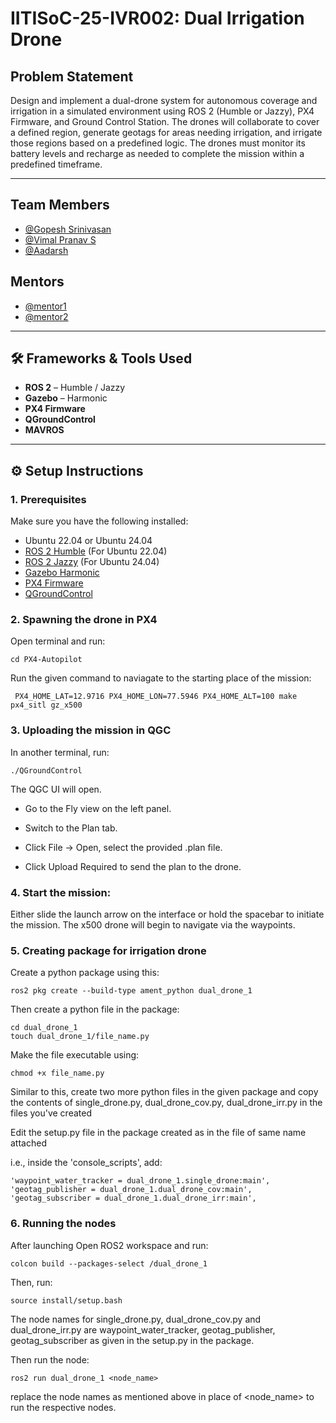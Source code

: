 #  IITISoC-25-IVR002: Dual Irrigation Drone

## Problem Statement  
Design and implement a dual-drone system for autonomous
coverage and irrigation in a simulated environment using ROS
2 (Humble or Jazzy), PX4 Firmware, and Ground Control
Station. The drones will collaborate to cover a defined region,
generate geotags for areas needing irrigation, and irrigate those
regions based on a predefined logic. The drones must monitor
its battery levels and recharge as needed to complete the
mission within a predefined timeframe.

---

##  Team Members

-  [@Gopesh Srinivasan](https://github.com/Gopesh223)
-  [@Vimal Pranav S](https://github.com/VimalPranav)
-  [@Aadarsh](https://github.com/Aadarsh1406)

## Mentors

-  [@mentor1](https://github.com/mentor1)
-  [@mentor2](https://github.com/mentor2)

---

## 🛠️ Frameworks & Tools Used

- **ROS 2** – Humble / Jazzy  
- **Gazebo** – Harmonic  
- **PX4 Firmware**  
- **QGroundControl**  
- **MAVROS**

---

## ⚙️ Setup Instructions

### 1. Prerequisites

Make sure you have the following installed:
- Ubuntu 22.04 or Ubuntu 24.04
- [ROS 2 Humble](https://docs.ros.org/en/humble/index.html) (For Ubuntu 22.04)
- [ROS 2 Jazzy](https://docs.ros.org/en/jazzy/index.html) (For Ubuntu 24.04)
- [Gazebo Harmonic](https://gazebosim.org/docs/harmonic)
- [PX4 Firmware](https://docs.px4.io/main/en/dev_setup/dev_env_linux_ubuntu.html)
- [QGroundControl](https://docs.qgroundcontrol.com/en/getting_started/download_and_install.html)

### 2. Spawning the drone in PX4

Open terminal and run:
```
cd PX4-Autopilot
```
Run the given command to naviagate to the starting place of the mission:
```
 PX4_HOME_LAT=12.9716 PX4_HOME_LON=77.5946 PX4_HOME_ALT=100 make px4_sitl gz_x500
```

### 3. Uploading the mission in QGC
In another terminal, run:
```
./QGroundControl
```
The QGC UI will open. 

 - Go to the Fly view on the left panel.

 - Switch to the Plan tab.

 - Click File → Open, select the provided .plan file.

 - Click Upload Required to send the plan to the drone.

### 4. Start the mission:

Either slide the launch arrow on the interface or hold the spacebar to initiate the mission. The x500 drone will begin to navigate via the waypoints.

### 5. Creating package for irrigation drone
Create a python package using this:
```
ros2 pkg create --build-type ament_python dual_drone_1
```
Then create a python file in the package:
```
cd dual_drone_1
touch dual_drone_1/file_name.py
```
Make the file executable using:
```
chmod +x file_name.py
```
Similar to this, create two more python files in the given package and copy the contents of single_drone.py, dual_drone_cov.py, dual_drone_irr.py in the files you've created

Edit the setup.py file in the package created as in the file of same name attached

i.e., inside the 'console_scripts', add:
```
'waypoint_water_tracker = dual_drone_1.single_drone:main',
'geotag_publisher = dual_drone_1.dual_drone_cov:main',
'geotag_subscriber = dual_drone_1.dual_drone_irr:main',
```

### 6. Running the nodes

After launching
Open ROS2 workspace and run:
```
colcon build --packages-select /dual_drone_1
```

Then, run:
```
source install/setup.bash
```
The node names for single_drone.py, dual_drone_cov.py and dual_drone_irr.py are waypoint_water_tracker, geotag_publisher, geotag_subscriber as given in the setup.py in the package.

Then run the node:
```
ros2 run dual_drone_1 <node_name>
```
replace the node names as mentioned above in place of <node_name> to run the respective nodes.

